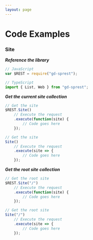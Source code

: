 ```yaml
---
layout: page
---
```

# Code Examples

### Site

**_Reference the library_**

```js
// JavaScript
var $REST = require("gd-sprest");

// TypeScript
import { List, Web } from "gd-sprest";
```

**_Get the current site collection_**

```js
// Get the site
$REST.Site()
    // Execute the request
    .execute(function(site) {
        // Code goes here
    });

// Get the site
Site()
    // Execute the request
    .execute(site => {
        // Code goes here
    });
```

**_Get the root site collection_**

```js
// Get the root site
$REST.Site("/")
    // Execute the request
    .execute(function(site) {
        // Code goes here
    });

// Get the root site
Site("/")
    // Execute the request
    .execute(site => {
        // Code goes here
    });
```